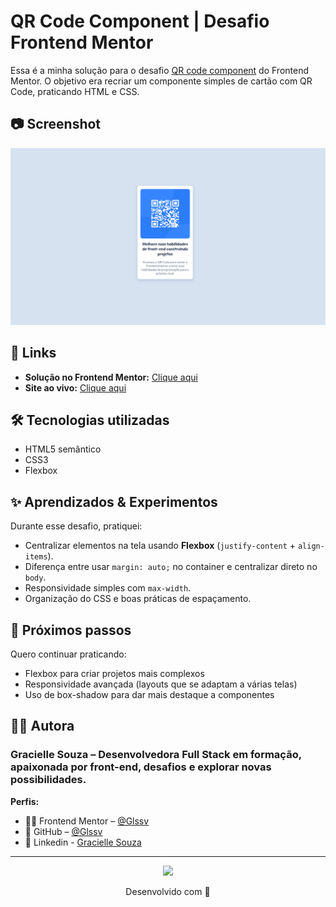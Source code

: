# QR Code Component | Desafio Frontend Mentor

Essa é a minha solução para o desafio [QR code component](https://www.frontendmentor.io/challenges/qr-code-component-iux_sIO_H) do Frontend Mentor. O objetivo era recriar um componente simples de cartão com QR Code, praticando HTML e CSS.

## 📷 Screenshot

![Preview do projeto](images/preview.png)

## 🔗 Links

- **Solução no Frontend Mentor:** [Clique aqui]()
- **Site ao vivo:** [Clique aqui]()

## 🛠️ Tecnologias utilizadas

- HTML5 semântico
- CSS3
- Flexbox

## ✨ Aprendizados & Experimentos

Durante esse desafio, pratiquei:

- Centralizar elementos na tela usando **Flexbox** (`justify-content` + `align-items`).
- Diferença entre usar `margin: auto;` no container e centralizar direto no `body`.
- Responsividade simples com `max-width`.
- Organização do CSS e boas práticas de espaçamento.

## 🚀 Próximos passos

Quero continuar praticando:

- Flexbox para criar projetos mais complexos
- Responsividade avançada (layouts que se adaptam a várias telas)
- Uso de box-shadow para dar mais destaque a componentes

## 🙋‍♀️ Autora

### Gracielle Souza – Desenvolvedora Full Stack em formação, apaixonada por front-end, desafios e explorar novas possibilidades.

**Perfis:**

- 👩‍💻 Frontend Mentor – [@Glssv](https://www.frontendmentor.io/profile/Glssv)
- 🐙 GitHub – [@Glssv](github.com/Glssv)
- 💼 Linkedin - [Gracielle Souza](https://www.linkedin.com/in/gracielle-souza/)

---

<div align="center">
  <img src="https://media1.giphy.com/media/v1.Y2lkPTc5MGI3NjExYXcxMzh2c3p2dWh3d2NuNnd1Zm0xcTZ1dmt1Zmx1Y2lreGZkc3RmNSZlcD12MV9pbnRlcm5hbF9naWZfYnlfaWQmY3Q9cw/45C6UzctolDdRFZG14/giphy.gif" width="250px">
  <p>Desenvolvido com 💜</p> 
</div>
